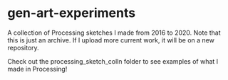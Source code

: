 # gen-art-experiments
A collection of Processing sketches I made from 2016 to 2020.
Note that this is just an archive. If I upload more current work, it will be on a new repository. 

Check out the processing_sketch_colln folder to see examples of what I made in Processing!
